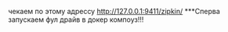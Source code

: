 чекаем по этому адрессу http://127.0.0.1:9411/zipkin/
***Сперва запускаем фул драйв в докер компоуз!!!

